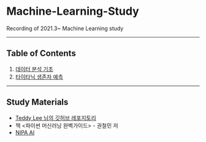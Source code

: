 # Machine-Learning-Study

Recording of 2021.3~ Machine Learning study

---
Table of Contents
---
1. [데이터 분석 기초](https://github.com/bbx8216/Machine-Learning-Study/blob/1177cb239fdb5b7d889cd34c84e42fc7e5953f78/%EB%8D%B0%EC%9D%B4%ED%84%B0%20%EB%B6%84%EC%84%9D%20%EA%B8%B0%EC%B4%88%20%EC%A0%95%EB%A6%AC.ipynb)   
2. [타이타닉 생존자 예측](https://github.com/bbx8216/Machine-Learning-Study/blob/1177cb239fdb5b7d889cd34c84e42fc7e5953f78/%ED%83%80%EC%9D%B4%ED%83%80%EB%8B%89%20%EC%83%9D%EC%A1%B4%EC%9E%90%20%EC%98%88%EC%B8%A1.ipynb)

---
Study Materials
---
* [Teddy Lee 님의 깃허브 레포지토리](https://github.com/teddylee777/machine-learning)   
* 책 <파이썬 머신러닝 완벽가이드> - 권철민 저   
* [NIPA AI](https://2021nipa.elice.io/explore) 
